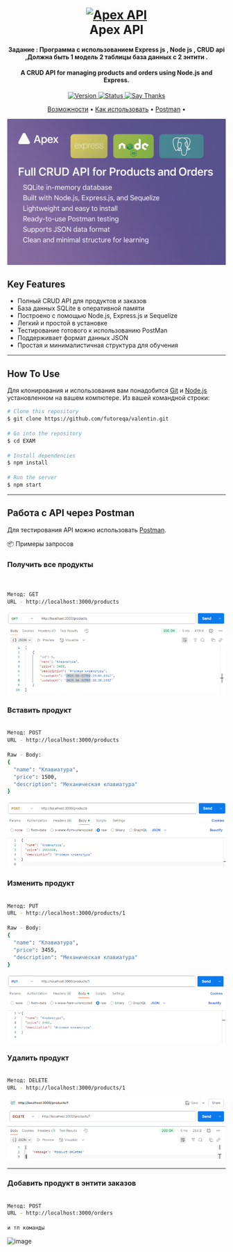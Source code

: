 <h1 align="center">
  <br>
  <a href="#"><img src="https://dcassetcdn.com/design_img/74969/85609/85609_1313227_74969_image.png" alt="Apex API" width="200"></a>
  <br>
  Apex API
  <br>
</h1>
<h4 align="center">Задание : Программа с использованием Express js , Node js , CRUD api ,Должна быть 1 модель 2 таблицы база данных с 2 энтити .</h4>
<h4 align="center">A CRUD API for managing products and orders using Node.js and Express.</h4>

<p align="center">
  <a href="https://badge.fury.io/js/apex-api">
    <img src="https://img.shields.io/badge/version-1.0.0-blue.svg" alt="Version">
  </a>
  <a href="#">
    <img src="https://img.shields.io/badge/status-active-brightgreen.svg" alt="Status">
  </a>
  <a href="https://saythanks.io/to/your-email@example.com">
    <img src="https://img.shields.io/badge/SayThanks.io-%E2%98%BC-1EAEDB.svg" alt="Say Thanks">
  </a>
</p>

<p align="center">
  <a href="#key-features">Возможности</a> •
  <a href="#how-to-use">Как использовать</a> •
  <a href="#Работа-с-API-через-Postman">Postman</a> •
</p>

![screenshot](PHOTO/cd9fc68e-a157-4be8-9991-b4c36478bcfb.png)

## Key Features

* Полный CRUD API для продуктов и заказов
* База данных SQLite в оперативной памяти
* Построено с помощью Node.js, Express.js и Sequelize
* Легкий и простой в установке
* Тестирование готового к использованию PostMan
* Поддерживает формат данных JSON
* Простая и минималистичная структура для обучения

---

## How To Use

Для клонирования и использования вам понадобится [Git](https://git-scm.com) и [Node.js](https://nodejs.org/en/download/) установленном на вашем компютере. Из вашей командной строки:

```bash
# Clone this repository
$ git clone https://github.com/futoreqa/valentin.git

# Go into the repository
$ cd EXAM

# Install dependencies
$ npm install

# Run the server
$ npm start

```
---
## Работа с API через Postman

Для тестирования API можно использовать [Postman](https://www.postman.com/).

📦 Примеры запросов

### Получить все продукты
```bash


Метод: GET
URL - http://localhost:3000/products
```
![screenshot](PHOTO/3.png)
![screenshot](PHOTO/4.png)

### Вставить продукт
```bash

Метод: POST
URL - http://localhost:3000/products

Raw - Body:
{
  "name": "Клавиатура",
  "price": 1500,
  "description": "Механическая клавиатура"
}
```
![screenshot](PHOTO/7.png)

### Изменить продукт
```bash

Метод: PUT
URL - http://localhost:3000/products/1

Raw - Body:
{
  "name": "Клавиатура",
  "price": 3455,
  "description": "Механическая клавиатура"
}
```
![screenshot](PHOTO/2.png)

### Удалить продукт
```bash

Метод: DELETE
URL - http://localhost:3000/products/1

```
![screenshot](PHOTO/5.png)
![screenshot](PHOTO/6.png)

---

### Добавить продукт в энтити заказов

```bash

Метод: POST
URL - http://localhost:3000/orders

и тп команды

```
![image](https://github.com/user-attachments/assets/5768fc06-d441-4bf6-a4c6-0263c71be827)
